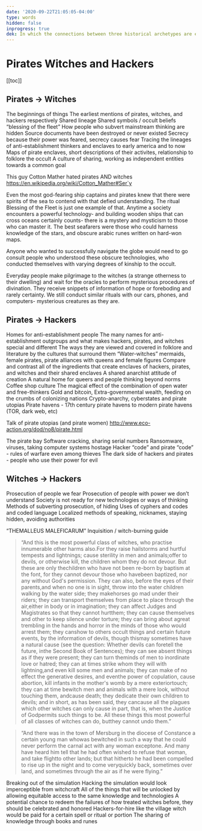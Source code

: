 ```yaml
---
date: '2020-09-22T21:05:05-04:00'
type: words
hidden: false
inprogress: true
dek: In which the connections between three historical archetypes are explored
---
```


# Pirates Witches and Hackers
[[toc]]

## Pirates -> Witches
The beginnings of things 
The earliest mentions of pirates, witches, and hackers respectively
Shared lineage
Shared symbols / occult beliefs
“blessing of the fleet”
How people who subvert mainstream thinking are hidden
Source documents have been destroyed or never existed
Secrecy because their power was feared, secrecy causes fear
Tracing the lineages of anti-establishment thinkers and enclaves to early america and to now
Maps of pirate enclaves, short descriptions of their activites, relationship to folklore the occult
A culture of sharing, working as independent entities towards a common goal 

This guy Cotton Mather hated pirates AND witches <https://en.wikipedia.org/wiki/Cotton_Mather#Ser`y>

Even the most god-fearing ship captains and pirates knew that there were spirits of the sea to contend with that defied understanding. The ritual Blessing of the Fleet is just one example of that. Anytime a society encounters a powerful technology- and building wooden ships that can cross oceans certainly counts- there is a mystery and mysticism to those who can master it. The best seafarers were those who could harness knowledge of the stars, and obscure arabic runes written on hard-won maps. 

Anyone who wanted to successfully navigate the globe would need to go consult people who understood these obscure technologies, who conducted themselves with varying degrees of kinship to the occult.

Everyday people make pilgrimage to the witches (a strange otherness to their dwelling) and wait for the oracles to perform mysterious procedures of divination. They receive snippets of information of hope or foreboding and rarely certainty. We still conduct similar rituals with our cars, phones, and computers- mysterious creatures as they are. 

## Pirates -> Hackers
Homes for anti-establishment people
The many names for anti-establishment outgroups and what makes hackers, pirates, and witches special and different
The ways they are viewed and covered in folklore and literature by the cultures that surround them
“Water-witches” mermaids, female pirates, pirate alliances with queens and female figures
Compare and contrast all of the ingredients that create enclaves of hackers, pirates, and witches and their shared enclaves
A shared anarchist attitude of creation
A natural home for queers and people thinking beyond norms
Coffee shop culture
The magical effect of the combination of open water and free-thinkers
Gold and bitcoin, 
Extra-governmental wealth, feeding on the crumbs of colonizing nations
Crypto-anarchy, cyberstates and pirate utopias
Pirate havens - 17th century pirate havens to modern pirate havens (TOR, dark web, etc) 

Talk of pirate utopias (and pirate women) <http://www.eco-action.org/dod/no8/pirate.html>

The pirate bay
Software cracking, sharing serial numbers
Ransomware, viruses, taking computer systems hostage
Hacker “code” and pirate “code” - rules of warfare even among thieves
The dark side of hackers and pirates - people who use their power for evil

## Witches -> Hackers
Prosecution of people we fear
Prosecution of people with power we don’t understand
Society is not ready for new technologies or ways of thinking
Methods of subverting prosecution, of hiding
Uses of cyphers and codes and coded language
Localized methods of speaking, nicknames, staying hidden, avoiding authorities

“THEMALLEUS MALEFICARUM” Inquisition / witch-burning guide

> “And this is the most powerful class of witches, who practise innumerable other harms also.For they raise hailstorms and hurtful tempests and lightnings; cause sterility in men and animals;offer to devils, or otherwise kill, the children whom they do not devour. But these are only thechildren who have not been re-born by baptism at the font, for they cannot devour those who havebeen baptized, nor any without God's permission. They can also, before the eyes of their parents,and when no one is in sight, throw into the water children walking by the water side; they makehorses go mad under their riders; they can transport themselves from place to place through the air,either in body or in imagination; they can affect Judges and Magistrates so that they cannot hurtthem; they can cause themselves and other to keep silence under torture; they can bring about agreat trembling in the hands and horror in the minds of those who would arrest them; they canshow to others occult things and certain future events, by the information of devils, though thismay sometimes have a natural cause (see the question: Whether devils can foretell the future, inthe Second Book of Sentences); they can see absent things as if they were present; they can turn theminds of men to inordinate love or hatred; they can at times strike whom they will with lightning,and even kill some men and animals; they can make of no effect the generative desires, and eventhe power of copulation, cause abortion, kill infants in the mother's womb by a mere exteriortouch; they can at time bewitch men and animals with a mere look, without touching them, andcause death; they dedicate their own children to devils; and in short, as has been said, they cancause all the plagues which other witches can only cause in part, that is, when the Justice of Godpermits such things to be. All these things this most powerful of all classes of witches can do, butthey cannot undo them.”

> “And there was in the town of Mersburg in the diocese of Constance a certain young man whowas bewitched in such a way that he could never perform the carnal act with any woman exceptone. And many have heard him tell that he had often wished to refuse that woman, and take flightto other lands; but that hitherto he had been compelled to rise up in the night and to come veryquickly back, sometimes over land, and sometimes through the air as if he were flying.”

Breaking out of the simulation
Hacking the simulation would look imperceptible from witchcraft
All of the things that will be unlocked by allowing equitable access to the same knowledge and technologies
A potential chance to redeem the failures of how treated witches before, they should be celebrated and honored
Hackers-for-hire like the village witch would be paid for a certain spell or ritual or portion 
The sharing of knowledge through books and runes 
